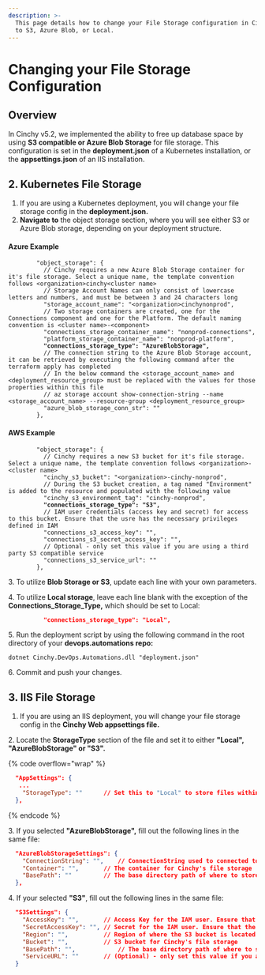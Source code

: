 ```yaml
---
description: >-
  This page details how to change your File Storage configuration in Cinchy v5
  to S3, Azure Blob, or Local.
---
```


# Changing your File Storage Configuration

## Overview

In Cinchy v5.2, we implemented the ability to free up database space by using **S3 compatible or Azure Blob Storage** for file storage. This configuration is set in the **deployment.json** of a Kubernetes installation, or the **appsettings.json** of an IIS installation.

## 2. Kubernetes File Storage

1. If you are using a Kubernetes deployment, you will change your file storage config in the **deployment.json.**
2. **Navigate to** the object storage section, where you will see either S3 or Azure Blob storage, depending on your deployment structure.

#### Azure Example

<pre class="language-json"><code class="lang-json">        "object_storage": {
          // Cinchy requires a new Azure Blob Storage container for it's file storage. Select a unique name, the template convention follows &#x3C;organization>cinchy&#x3C;cluster name>
          // Storage Account Names can only consist of lowercase letters and numbers, and must be between 3 and 24 characters long
          "storage_account_name": "&#x3C;organization>cinchynonprod",
          // Two storage containers are created, one for the Connections component and one for the Platform. The default naming convention is &#x3C;cluster name>-&#x3C;component>
          "connections_storage_container_name": "nonprod-connections",
          "platform_storage_container_name": "nonprod-platform",
<strong>          "connections_storage_type": "AzureBlobStorage",
</strong>          // The connection string to the Azure Blob Storage account, it can be retrieved by executing the following command after the terraform apply has completed
          // In the below command the &#x3C;storage_account_name> and &#x3C;deployment_resource_group> must be replaced with the values for those properties within this file
          // az storage account show-connection-string --name &#x3C;storage_account_name> --resource-group &#x3C;deployment_resource_group>
          "azure_blob_storage_conn_str": ""
        },
</code></pre>

#### AWS Example

<pre class="language-json"><code class="lang-json">        "object_storage": {
          // Cinchy requires a new S3 bucket for it's file storage. Select a unique name, the template convention follows &#x3C;organization>-&#x3C;cluster name>
          "cinchy_s3_bucket": "&#x3C;organization>-cinchy-nonprod",
          // During the S3 bucket creation, a tag named "Environment" is added to the resource and populated with the following value
          "cinchy_s3_environment_tag": "cinchy-nonprod",
<strong>          "connections_storage_type": "S3",
</strong>          // IAM user credentials (access key and secret) for access to this bucket. Ensure that the usre has the necessary privileges defined in IAM
          "connections_s3_access_key": "",
          "connections_s3_secret_access_key": "",
          // Optional - only set this value if you are using a third party S3 compatible service
          "connections_s3_service_url": ""
        },
</code></pre>

3\. To utilize **Blob Storage or S3**, update each line with your own parameters.

4\. To utilize **Local storage**, leave each line blank with the exception of the **Connections\_Storage\_Type,** which should be set to Local:

```json
          "connections_storage_type": "Local",
```

5\. Run the deployment script by using the following command in the root directory of your **devops.automations repo:**

```
dotnet Cinchy.DevOps.Automations.dll "deployment.json"
```

6\. Commit and push your changes.

## 3. IIS File Storage

1. If you are using an IIS deployment, you will change your file storage config in the **Cinchy Web appsettings file.**

2\. Locate the **StorageType** section of the file and set it to either **"Local", "AzureBlobStorage" or "S3".**

{% code overflow="wrap" %}
```json
  "AppSettings": {
   ...
    "StorageType": ""      // Set this to "Local" to store files within Cinchy's database. Set this to "AzureBlobStorage" to store files within Azure Blob Storage. Set this to "S3" to store files within S3.
  },
```
{% endcode %}

3\. If you selected **"AzureBlobStorage",** fill out the following lines in the same file:

```json
  "AzureBlobStorageSettings": {
    "ConnectionString": "",    // ConnectionString used to connected to the Azure Blob Storage
    "Container": "",       // The container for Cinchy's file storage
    "BasePath": ""         // The base directory path of where to store files within the container (eg. cinchy/files)
  },
```

4\. If your selected **"S3"**, fill out the following lines in the same file:

```json
  "S3Settings": {
    "AccessKey": "",       // Access Key for the IAM user. Ensure that the user has the necessary privileges defined in IAM
    "SecretAccessKey": "", // Secret for the IAM user. Ensure that the user has the necessary privileges defined in IAM
    "Region": "",          // Region of where the S3 bucket is located in
    "Bucket": "",          // S3 bucket for Cinchy's file storage
    "BasePath": "",            // The base directory path of where to store files within the bucket (eg. cinchy/files)
    "ServiceURL": ""       // (Optional) - only set this value if you are using a third party S3 compatible service
  }
```
